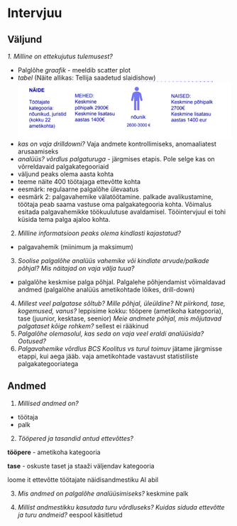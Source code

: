# Intervjuu
## Väljund
_1. Milline on ettekujutus tulemusest?_
- Palglõhe _graafik_ - meeldib scatter plot
- _tabel_ (Näite allikas: Tellija saadetud slaidishow)
![alt text](image.png)
- _kas on vaja drilldowni?_ Vaja andmete kontrollimiseks, anomaaliatest arusaamiseks
- _analüüs? võrdlus palgaturuga_ - järgmises etapis. Pole selge kas on võrreldavaid palgakategooriaid
- väljund peaks olema aasta kohta
- teeme näite 400 töötajaga ettevõtte kohta
- eesmärk: regulaarne palgalõhe ülevaatus
- eesmärk 2: palgavahemike välatöötamine. palkade avalikustamine, töötaja peab saama vastuse oma palgakategooria kohta. Võimalus esitada palgavahemikke töökuulutuse avaldamisel. Tööintervjuul ei tohi küsida tema palga ajaloo kohta. 

2.	_Milline informatsioon peaks olema kindlasti kajastatud?_
- palgavahemik (miinimum ja maksimum)

3.	_Soolise palgalõhe analüüs vahemike või kindlate arvude/palkade põhjal? Mis näitajad on vaja välja tuua?_
- palgalõhe keskmise palga põhjal. Palgalehe põhjendamist võimaldavad andmed (palgalõhe analüüs ametikohtade lõikes, drill-down)

4.	_Millest veel palgatase sõltub? Mille põhjal, üleüldine? Nt piirkond, tase, kogemused, vanus?_ leppisime kokku: tööpere (ametikoha kategooria), tase (juunior, kesktase, seenior)
    _Meie andmete põhjal, mis mõjutavad palgataset kõige rohkem?_ sellest ei rääkinud
5.	_Palgalõhe olemasolul, kas seda on vaja veel eraldi analüüsida? Ootused?_
6.  _Palgavahemike võrdlus BCS Koolitus vs turul toimuv_ jätame järgmisse etappi, kui aega jääb. vaja ametikohtade vastavust statistiliste palgakategooriatega

## Andmed
1. _Millised andmed on?_
- töötaja
- palk

2. _Tööpered ja tasandid antud ettevõttes?_

**tööpere** - ametikoha kategooria

**tase** - oskuste taset ja staaži väljendav kategooria

loome it ettevõtte töötajate näidisandmestiku AI abil

3. _Mis andmed on palgalõhe analüüsimiseks?_ keskmine palk

4. _Millist andmestikku kasutada turu võrdluseks? Kuidas siduda ettevõtte ja turu andmeid?_ eespool käsitletud